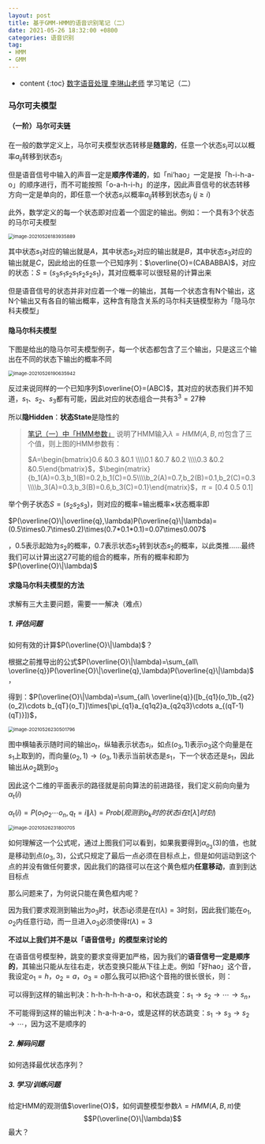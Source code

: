 ```yaml
---
layout: post
title: 基于GMM-HMM的语音识别笔记（二）
date: 2021-05-26 18:32:00 +0800
categories: 语音识别
tag: 
- HMM
- GMM
---
```


* content
{:toc}
[数字语音处理 李琳山老师](http://speech.ee.ntu.edu.tw/DSP2019Spring/) 学习笔记（二）

### 马尔可夫模型

#### （一阶）马尔可夫链

在一般的数学定义上，马尔可夫模型状态转移是**随意的**，任意一个状态$s_i$可以以概率$a_{ij}$转移到状态$s_j$

但是语音信号中输入的声音一定是**顺序传递的**，如「ni’hao」一定是按「h-i-h-a-o」的顺序进行，而不可能按照「o-a-h-i-h」的逆序，因此声音信号的状态转移方向一定是单向的，即任意一个状态$s_i$以概率$a_{ij}$转移到状态$s_j\ (j\geq i$)

此外，数学定义的每一个状态即对应着一个固定的输出。例如：一个具有3个状态的马尔可夫模型

<img src="https://yumik-xy.oss-cn-qingdao.aliyuncs.com/img/20210526183935.png!small" alt="image-20210526183935889" style="zoom: 67%;" />

其中状态$s_1$对应的输出就是$A$，其中状态$s_2$对应的输出就是$B$，其中状态$s_3$对应的输出就是$C$，因此给出的任意一个已知序列：$\overline{O}=(CABABBA)$，对应的状态：$S=(s_3s_1s_2s_1s_2s_2s_1)$，其对应概率可以很轻易的计算出来

但是语音信号的状态并非对应着一个唯一的输出，其每一个状态含有N个输出，这N个输出又有各自的输出概率，这种含有隐含关系的马尔科夫链模型称为「隐马尔科夫模型」

#### 隐马尔科夫模型

下图是给出的隐马尔可夫模型例子，每一个状态都包含了三个输出，只是这三个输出在不同的状态下输出的概率不同

<img src="https://yumik-xy.oss-cn-qingdao.aliyuncs.com/img/20210526190635.png!small" alt="image-20210526190635942" style="zoom:67%;" />

反过来说同样的一个已知序列$\overline{O}=(ABC)$，其对应的状态我们并不知道，$s_1$、$s_2$、$s_3$都有可能，因此对应的状态组合一共有$3^3=27$种

所以**隐Hidden**：**状态State**是隐性的

> [笔记（一）中「HMM参数」](https://yumik.top/语音识别/基于GMM-HMM的语音识别笔记-一#hmm参数) 说明了HMM输入$\lambda=HMM(A,B,\pi)$包含了三个值，则上图的HMM参数有：
>
> $A=\begin{bmatrix}0.6  &0.3  &0.1 \\\\0.1  &0.7  &0.2 \\\\0.3  &0.2  &0.5\end{bmatrix}$，$\begin{matrix}{b_1(A)=0.3,b_1(B)=0.2,b_1(C)=0.5\\\\b_2(A)=0.7,b_2(B)=0.1,b_2(C)=0.3\\\\b_3(A)=0.3,b_3(B)=0.6,b_3(C)=0.1}\end{matrix}$，$\pi=[0.4\ 0.5\ 0.1]$

举个例子状态$S=(s_2s_2s_3)$，则对应的概率=输出概率×状态概率即

$P(\overline{O}\|\overline{q},\lambda)P(\overline{q}\|\lambda)=(0.5\times0.7\times0.2)\times(0.7*0.1*0.1)=0.07\times0.007$

，0.5表示起始为$s_2$的概率，0.7表示状态$s_2$转到状态$s_2$的概率，以此类推……最终我们可以计算出这27可能的组合的概率，所有的概率和即为$P(\overline{O}\|\lambda)$

#### 求隐马尔科夫模型的方法

求解有三大主要问题，需要一一解决（难点）

##### 1. 评估问题

如何有效的计算$P(\overline{O}\|\lambda)$？

根据之前推导出的公式$P(\overline{O}\|\lambda)=\sum_{all\ \overline{q}}P(\overline{O}\|\overline{q},\lambda)P(\overline{q}\|\lambda)$，

得到：$P(\overline{O}\|\lambda)=\sum_{all\ \overline{q}}([b_{q1}(o_1)b_{q2}(o_2)\cdots b_{qT}(o_T)]\times[\pi_{q1}a_{q1q2}a_{q2q3}\cdots a_{(qT-1)(qT)}])$，

<img src="https://yumik-xy.oss-cn-qingdao.aliyuncs.com/img/20210526230501.png!small" alt="image-20210526230501796" style="zoom: 67%;" />

图中横轴表示随时间的输出$o_t$，纵轴表示状态$s_i$，如点$(o_3,1)$表示$o_3$这个向量是在$s_1$上取到的，而向量$(o_2,1)\to(o_3,1)$表示当前状态是$s_1$，下一个状态还是$s_1$，因此输出从$o_2$跳到$o_3$

因此这个二维的平面表示的路径就是前向算法的前进路径，我们定义前向向量为$\alpha_t(i)$

$\alpha_t(i)=P(o_1o_2\cdots o_n,q_t=i\|\lambda)=Prob(观测到o_k时的状态i在t[\lambda]时刻)$

<img src="https://yumik-xy.oss-cn-qingdao.aliyuncs.com/img/20210526231800.png!small" alt="image-20210526231800705" style="zoom:67%;" />

如何理解这一个公式呢，通过上图我们可以看到，如果我要得到$\alpha_{o_3}(3)$的值，也就是移动到点$(o_3,3)$，公式只规定了最后一点必须在目标点上，但是如何运动到这个点的并没有做任何要求，因此我们的路径可以在这个黄色框内**任意移动**，直到到达目标点

那么问题来了，为何说只能在黄色框内呢？

因为我们要求观测到输出为$o_3$时，状态i必须是在$t(\lambda)=3$时刻，因此我们能在$o_1,o_2$内任意行动，而一旦进入$o_3$必须使得$t(\lambda)=3$

**不过以上我们并不是以「语音信号」的模型来讨论的**

在语音信号模型种，跳变的要求变得更加严格，因为我们的**语音信号一定是顺序的**，其输出只能从左往右走，状态变换只能从下往上走。例如「好hao」这个音，我设定$o_1=h$，$o_2=a$，$o_3=o$那么我可以把`h`这个音拖的很长很长，则：

可以得到这样的输出判决：h-h-h-h-h-a-o，和状态跳变：$s_1\to s_2\to\cdots\to s_n$，

不可能得到这样的输出判决：h-a-h-a-o，或是这样的状态跳变：$s_1\to s_3\to s_2\to\cdots$，因为这不是顺序的

##### 2. 解码问题

如何选择最优状态序列？



##### 3. 学习/训练问题

给定HMM的观测值$\overline{O}$，如何调整模型参数$\lambda=HMM(A,B,\pi)$使$$P(\overline{O}\|\lambda)$$最大？



